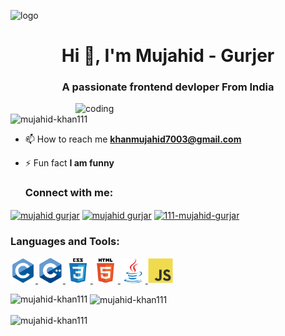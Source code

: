 
    
  ![logo](https://github.com/Mujahid-khan111/-Mujahid-khan111/blob/main/IMG_20240923_182448_294.webp)
<h1 align=" center">Hi 👋, I'm Mujahid - Gurjer</h1>
    <h3 align="center">A passionate frontend devloper From India</h3>

  <img align="right" alt="coding" width="400"
        src="https://camo.githubusercontent.com/4d9f5ecceb711eec6e2018f38a5677dc657c9738d4a65ba3b928c41c0a45b439/68747470733a2f2f6d69726f2e6d656469756d2e636f6d2f6d61782f313336302f302a37513379765349765f7430696f4a2d5a2e676966">


   <p align="left"> <img
            src="https://komarev.com/ghpvc/?username=mujahid-khan111&label=Profile%20views&color=0e75b6&style=flat"
            alt="mujahid-khan111" /> </p>

  - 📫 How to reach me **khanmujahid7003@gmail.com**
   - ⚡ Fun fact **I am funny**

     <h3 align="left">Connect with me:</h3>
  <p align="left">
        <a href="https://linkedin.com/in/mujahid gurjar" target="blank"><img align="center"
                src="https://raw.githubusercontent.com/rahuldkjain/github-profile-readme-generator/master/src/images/icons/Social/linked-in-alt.svg"
                alt="mujahid gurjar" height="30" width="40" /></a>
        <a href="https://fb.com/mujahid gurjar" target="blank"><img align="center"
                src="https://raw.githubusercontent.com/rahuldkjain/github-profile-readme-generator/master/src/images/icons/Social/facebook.svg"
                alt="mujahid gurjar" height="30" width="40" /></a>
        <a href="https://instagram.com/111-mujahid-gurjar" target="blank"><img align="center"
                src="https://raw.githubusercontent.com/rahuldkjain/github-profile-readme-generator/master/src/images/icons/Social/instagram.svg"
                alt="111-mujahid-gurjar" height="30" width="40" /></a>
    </p>
    <h3 align="left">Languages and Tools:</h3>
    <p align="left"> <a href="https://www.cprogramming.com/" target="_blank" rel="noreferrer"> <img
                src="https://raw.githubusercontent.com/devicons/devicon/master/icons/c/c-original.svg" alt="c"
                width="40" height="40" /> </a> <a href="https://www.w3schools.com/cpp/" target="_blank"
            rel="noreferrer"> <img
                src="https://raw.githubusercontent.com/devicons/devicon/master/icons/cplusplus/cplusplus-original.svg"
                alt="cplusplus" width="40" height="40" /> </a> <a href="https://www.w3schools.com/css/" target="_blank"
            rel="noreferrer"> <img
                src="https://raw.githubusercontent.com/devicons/devicon/master/icons/css3/css3-original-wordmark.svg"
                alt="css3" width="40" height="40" /> </a> <a href="https://www.w3.org/html/" target="_blank"
            rel="noreferrer"> <img
                src="https://raw.githubusercontent.com/devicons/devicon/master/icons/html5/html5-original-wordmark.svg"
                alt="html5" width="40" height="40" /> </a> <a href="https://www.java.com" target="_blank"
            rel="noreferrer"> <img
                src="https://raw.githubusercontent.com/devicons/devicon/master/icons/java/java-original.svg" alt="java"
                width="40" height="40" /> </a> <a href="https://developer.mozilla.org/en-US/docs/Web/JavaScript"
            target="_blank" rel="noreferrer"> <img
                src="https://raw.githubusercontent.com/devicons/devicon/master/icons/javascript/javascript-original.svg"
                alt="javascript" width="40" height="40" /> </a> </p>
    <p><img align="left"
            src="https://github-readme-stats.vercel.app/api/top-langs?username=mujahid-khan111&show_icons=true&locale=en&layout=compact"
            alt="mujahid-khan111" /></p>
    <p>&nbsp;<img align="center"
            src="https://github-readme-stats.vercel.app/api?username=mujahid-khan111&show_icons=true&locale=en"
            alt="mujahid-khan111" /></p>
    <p><img align="center" src="https://github-readme-streak-stats.herokuapp.com/?user=mujahid-khan111&"
            alt="mujahid-khan111" /></p>
  
